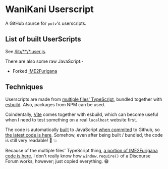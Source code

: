 # WaniKani Userscript

A GitHub source for `polv`'s userscripts.

## List of built UserScripts

See [/lib/**/*.user.js](/lib).

There are also some raw JavaScript:-

- Forked [IME2Furigana](/__packages__/noprettier/IME2Furigana)

## Techniques

Userscripts are made from [multiple files' TypeScript](/__packages__/builder/src/forum-details-open.ts#L1), bundled together with [esbuild](https://esbuild.github.io/). Also, packages from NPM can be used.

Coindentally, [Vite](https://vitejs.dev/) comes together with esbuild, which can become useful when I need to test something on a real `localhost` website first.

The code is automatically [built](/__packages__/builder/scripts/bundle.ts#L11) to JavaScript [when commited](/.husky/pre-commit) to Github, so [the latest code is here](https://github.com/patarapolw/wanikani-userscript/blob/master/lib/forum-details-open.user.js). Somehow, even after being built / bundled, the code is still very readable! :open_book: :boom:

Because of the multiple files' TypeScript thing, [a portion of IME2Furigana code is here.](/__packages__/builder/src/shared/discourse.ts) I don't really know how `window.require()` of a Discourse Forum works, however; just copied everything. :grin:
